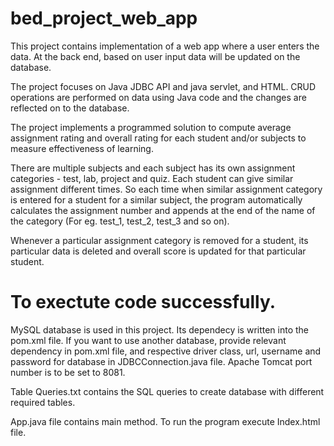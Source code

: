 # bed_project_web_app
This project contains implementation of a web app where a user enters the data. At the back end, based on user input data will be updated on the database.

The project focuses on Java JDBC API and java servlet, and HTML. CRUD operations are performed on data using Java code and the changes are reflected on to the database.

The project implements a programmed solution to compute average assignment rating and overall rating for each student and/or subjects to measure effectiveness of learning.

There are multiple subjects and each subject has its own assignment categories - test, lab, project and quiz. Each student can give similar assignment different times. So each time when similar assignment category is entered for a student for a similar subject, the program automatically calculates the assignment number and appends at the end of the name of the category (For eg. test_1, test_2, test_3 and so on).

Whenever a particular assignment category is removed for a student, its particular data is deleted and overall score is updated for that particular student.

# To exectute code successfully.
MySQL database is used in this project. Its dependecy is written into the pom.xml file. If you want to use another database, provide relevant dependency in pom.xml file, and respective driver class, url, username and password for database in JDBCConnection.java file. Apache Tomcat port number is to be set to 8081.

Table Queries.txt contains the SQL queries to create database with different required tables.

App.java file contains main method. To run the program execute Index.html file.

